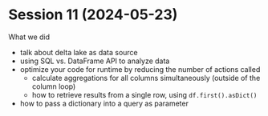 # Session 11 (2024-05-23)

What we did

- talk about delta lake as data source
- using SQL vs. DataFrame API to analyze data
- optimize your code for runtime by reducing the number of actions called
  - calculate aggregations for all columns simultaneously (outside of the column loop)
  - how to retrieve results from a single row, using `df.first().asDict()`
- how to pass a dictionary into a query as parameter
